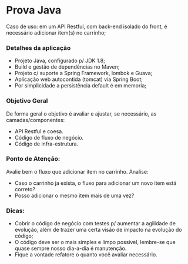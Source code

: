 # Prova Java

Caso de uso: em um API Restful, com back-end isolado do front, é necessário adicionar item(s) no carrinho;

### Detalhes da aplicação

* Projeto Java, configurado p/ JDK 1.8;
* Build e gestão de dependências no Maven;
* Projeto c/ suporte a Spring Framework, lombok e Guava;
* Aplicação web autocontida (tomcat) via Spring Boot;
* Por simplicidade a persistência default é em memoria;

### Objetivo Geral 

De forma geral o objetivo é avaliar e ajustar, se necessário, as camadas/componentes:
* API Restful e coesa.
* Código de fluxo de negócio.
* Código de infra-estrutura.

### Ponto de Atenção:

Avalie bem o fluxo que adicionar item no carrinho. Analise:
* Caso o carrinho ja exista, o fluxo para adicionar um novo item está correto? 
* Posso adicionar o mesmo item mais de uma vez?

### Dicas:

* Cobrir o código de negócio com testes p/ aumentar a agilidade de evolução, além de trazer uma certa visão de impacto na evolução do código;
* O código deve ser o mais simples e limpo possível, lembre-se que quase sempre nosso dia-a-dia é manutenção.
* Fique a vontade refatore o quanto você avaliar necessário.
